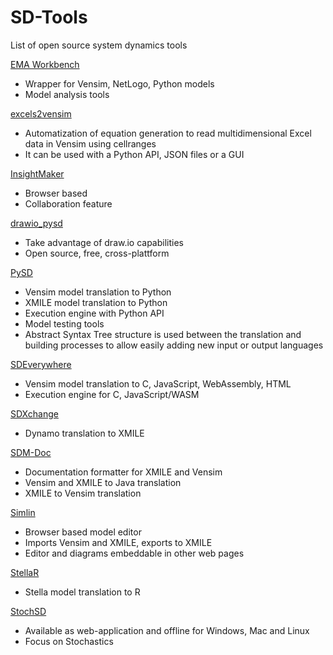 # SD-Tools
List of open source system dynamics tools

[EMA Workbench](https://github.com/quaquel/EMAworkbench)
- Wrapper for Vensim, NetLogo, Python models
- Model analysis tools

[excels2vensim](https://github.com/SDXorg/excels2vensim)
- Automatization of equation generation to read multidimensional Excel data in Vensim using cellranges
- It can be used with a Python API, JSON files or a GUI

[InsightMaker](https://insightmaker.com/)
- Browser based
- Collaboration feature

[drawio_pysd](https://github.com/ScienceGamez/drawio_pysd)
- Take advantage of draw.io capabilities
- Open source, free, cross-plattform

[PySD](https://github.com/SDXorg/pysd)
- Vensim model translation to Python
- XMILE model translation to Python
- Execution engine with Python API
- Model testing tools
- Abstract Syntax Tree structure is used between the translation and building processes to allow easily adding new input or output languages

[SDEverywhere](https://github.com/ToddFincannon/SDEverywhere)
- Vensim model translation to C, JavaScript, WebAssembly, HTML
- Execution engine for C, JavaScript/WASM

[SDXchange](https://github.com/SDXchange/SDXchange.github.io)
- Dynamo translation to XMILE

[SDM-Doc](https://www.systemdynamics.org/SDM-doc)
- Documentation formatter for XMILE and Vensim
- Vensim and XMILE to Java translation
- XMILE to Vensim translation

[Simlin](https://simlin.com)
- Browser based model editor
- Imports Vensim and XMILE, exports to XMILE
- Editor and diagrams embeddable in other web pages

[StellaR](http://www.r-gis.net/stellar/)
- Stella model translation to R

[StochSD](http://stochsd.sourceforge.io/)
- Available as web-application and offline for Windows, Mac and Linux
- Focus on Stochastics

